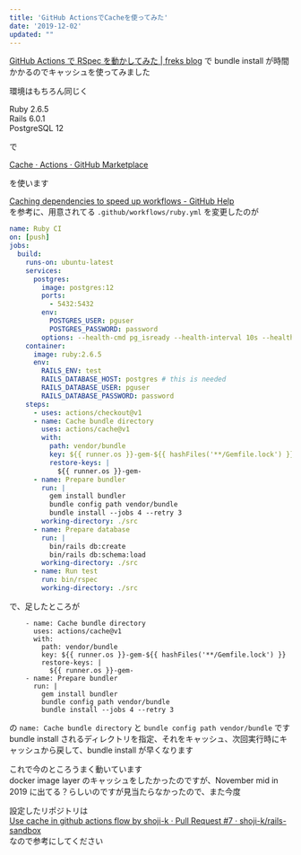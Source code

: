 ```yaml
---
title: 'GitHub ActionsでCacheを使ってみた'
date: '2019-12-02'
updated: ""
---
```


[GitHub Actions で RSpec を動かしてみた \| freks blog](https://blog.freks.jp/github-action-rspec/) で bundle install が時間かかるのでキャッシュを使ってみました

環境はもちろん同じく

Ruby 2.6.5  
Rails 6.0.1  
PostgreSQL 12

で

[Cache · Actions · GitHub Marketplace](https://github.com/marketplace/actions/cache)

を使います

[Caching dependencies to speed up workflows \- GitHub Help](https://help.github.com/en/actions/automating-your-workflow-with-github-actions/caching-dependencies-to-speed-up-workflows)  
を参考に、用意されてる `.github/workflows/ruby.yml` を変更したのが

```yml
name: Ruby CI
on: [push]
jobs:
  build:
    runs-on: ubuntu-latest
    services:
      postgres:
        image: postgres:12
        ports:
          - 5432:5432
        env:
          POSTGRES_USER: pguser
          POSTGRES_PASSWORD: password
        options: --health-cmd pg_isready --health-interval 10s --health-timeout 5s --health-retries 5
    container:
      image: ruby:2.6.5
      env:
        RAILS_ENV: test
        RAILS_DATABASE_HOST: postgres # this is needed
        RAILS_DATABASE_USER: pguser
        RAILS_DATABASE_PASSWORD: password
    steps:
      - uses: actions/checkout@v1
      - name: Cache bundle directory
        uses: actions/cache@v1
        with:
          path: vendor/bundle
          key: ${{ runner.os }}-gem-${{ hashFiles('**/Gemfile.lock') }}
          restore-keys: |
            ${{ runner.os }}-gem-
      - name: Prepare bundler
        run: |
          gem install bundler
          bundle config path vendor/bundle
          bundle install --jobs 4 --retry 3
        working-directory: ./src
      - name: Prepare database
        run: |
          bin/rails db:create
          bin/rails db:schema:load
        working-directory: ./src
      - name: Run test
        run: bin/rspec
        working-directory: ./src
```

で、足したところが

```
    - name: Cache bundle directory
      uses: actions/cache@v1
      with:
        path: vendor/bundle
        key: ${{ runner.os }}-gem-${{ hashFiles('**/Gemfile.lock') }}
        restore-keys: |
          ${{ runner.os }}-gem-
    - name: Prepare bundler
      run: |
        gem install bundler
        bundle config path vendor/bundle
        bundle install --jobs 4 --retry 3
```

の `name: Cache bundle directory` と `bundle config path vendor/bundle` です  
bundle install されるディレクトリを指定、それをキャッシュ、次回実行時にキャッシュから戻して、bundle install が早くなります

これで今のところうまく動いています  
docker image layer のキャッシュをしたかったのですが、November mid in 2019 に出てる？らしいのですが見当たらなかったので、また今度

設定したリポジトリは  
[Use cache in github actions flow by shoji\-k · Pull Request \#7 · shoji\-k/rails\-sandbox](https://github.com/shoji-k/rails-sandbox/pull/7/commits/4c8e7f5ef432dee74e97db6ee7b1c699920a05c5)  
なので参考にしてください


